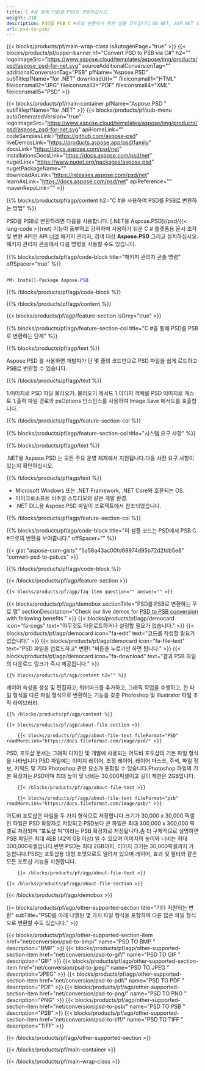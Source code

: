 ```yaml
---
title: C #을 통해 PSD를 PSB로 변환하십시오.
weight: 210
description: PSD를 PSB C #으로 변환하기 위한 샘플 코드입니다.VB.NET, ASP.NET 또는 기타 .NET 기반 응용 프로그램 내에서 배치 PSD 파일을 PSB로 변환하는 데 사용할 수 있는 API 예제 코드를 사용하십시오.
url: psd-to-psb/
---
```


{{< blocks/products/pf/main-wrap-class isAutogenPage="true" >}}
{{< blocks/products/pf/upper-banner h1="Convert PSD to PSB via C#" h2="" logoImageSrc="https://www.aspose.cloud/templates/aspose/img/products/psd/aspose_psd-for-net.svg" sourceAdditionalConversionTag="" additionalConversionTag="PSB" pfName="Aspose.PSD" subTitlepfName="for .NET" downloadUrl="" fileiconsmall1="HTML" fileiconsmall2="JPG" fileiconsmall3="PDF" fileiconsmall4="XML" fileiconsmall5="PSD" >}}

{{< blocks/products/pf/main-container pfName="Aspose.PSD " subTitlepfName="for .NET" >}}
{{< blocks/products/pf/sub-menu autoGeneratedVersion="true" logoImageSrc="https://www.aspose.cloud/templates/aspose/img/products/psd/aspose_psd-for-net.svg" apiHomeLink="" codeSamplesLink="https://github.com/aspose-psd" liveDemosLink="https://products.aspose.app/psd/family" docsLink="https://docs.aspose.com/psd/net" installationsDocsLink="https://docs.aspose.com/psd/net" nugetLink="https://www.nuget.org/packages/aspose.psd" nugetPackageName="" downloadAsLink="https://releases.aspose.com/psd/net" learnAsLink="https://docs.aspose.com/psd/net" apiReference="" mavenRepoLink="" >}}

{{% blocks/products/pf/agp/content h2="C #을 사용하여 PSD를 PSB로 변환하는 방법" %}}

 PSD를 PSB로 변환하려면 다음을 사용합니다.
 [.NET용 Aspose.PSD](/psd/{{< lang-code >}}net) 
 기능이 풍부하고 강력하며 사용하기 쉬운 C # 플랫폼용 문서 조작 및 변환 API인 API
 [너겟](https://www.nuget.org/packages/aspose.psd) 
 패키지 관리자, 검색 대상
 **Aspose.PSD** 
 그리고 설치하십시오.패키지 관리자 콘솔에서 다음 명령을 사용할 수도 있습니다.

{{% blocks/products/pf/agp/code-block title="패키지 관리자 콘솔 명령" offSpacer="true" %}}

```cs

PM> Install-Package Aspose.PSD

```

{{% /blocks/products/pf/agp/code-block %}}

{{% /blocks/products/pf/agp/content %}}

{{< blocks/products/pf/agp/feature-section isGrey="true" >}}

{{% blocks/products/pf/agp/feature-section-col title="C #을 통해 PSD를 PSB로 변환하는 단계" %}}

{{% blocks/products/pf/agp/text %}}

 Aspose.PSD 를 사용하면 개발자가 단 몇 줄의 코드만으로 PSD 파일을 쉽게 로드하고 PSB로 변환할 수 있습니다.

{{% /blocks/products/pf/agp/text %}}

1.이미지로 PSD 파일 불러오기. 불러오기 메서드
1.이미지 객체를 PSD 이미지로 캐스트
1.출력 파일 경로와 psOptions 인스턴스를 사용하여 Image.Save 메서드를 호출합니다.

{{% /blocks/products/pf/agp/feature-section-col %}}

{{% blocks/products/pf/agp/feature-section-col title="시스템 요구 사항" %}}

{{% blocks/products/pf/agp/text %}}

 .NET용 Aspose.PSD 는 모든 주요 운영 체제에서 지원됩니다.다음 사전 요구 사항이 있는지 확인하십시오.

{{% /blocks/products/pf/agp/text %}}

- Microsoft Windows 또는 .NET Framework, .NET Core와 호환되는 OS.
- 마이크로소프트 비주얼 스튜디오와 같은 개발 환경.
- .NET DLL용 Aspose.PSD 파일이 프로젝트에서 참조되었습니다.

{{% /blocks/products/pf/agp/feature-section-col %}}

{{% blocks/products/pf/agp/code-block title="이 샘플 코드는 PSD에서 PSB C #으로의 변환을 보여줍니다." offSpacer="" %}}

{{< gist "aspose-com-gists" "5a58a43ac00fd68974d95b72d2fdb5e8" "convert-psd-to-psb.cs" >}}

{{% /blocks/products/pf/agp/code-block %}}

{{< /blocks/products/pf/agp/feature-section >}}

    {{< blocks/products/pf/agp/faq-item question="" answer="" >}}
 

<!-- aboutfile Starts -->

{{< blocks/products/pf/agp/demobox sectionTitle="PSD를 PSB로 변환하는 무료 앱" sectionDescription="Check our live demos for [PSD to PSB conversion](https://products.aspose.app/psd/conversion/psd-to-psb) with following benefits." >}}
        {{< blocks/products/pf/agp/democard icon="fa-cogs" text="아무것도 다운로드하거나 설정할 필요가 없습니다." >}}
        {{< blocks/products/pf/agp/democard icon="fa-edit" text="코드를 작성할 필요가 없습니다." >}}
        {{< blocks/products/pf/agp/democard icon="fa-file-text" text="PSD 파일을 업로드하고\" 변환\ "버튼을 누르기만 하면 됩니다." >}}
        {{< blocks/products/pf/agp/democard icon="fa-download" text="결과 PSB 파일의 다운로드 링크가 즉시 제공됩니다." >}}

    {{% blocks/products/pf/agp/content h2="" %}}

 레이어 속성을 생성 및 편집하고, 워터마크를 추가하고, 그래픽 작업을 수행하고, 한 파일 형식을 다른 파일 형식으로 변환하는 기능을 갖춘 Photoshop 및 Illustrator 파일 조작 라이브러리.



    {{% /blocks/products/pf/agp/content %}}

    {{< blocks/products/pf/agp/about-file-section >}}

        {{< blocks/products/pf/agp/about-file-text fileFormat="PSD" readMoreLink="https://docs.fileformat.com/image/psd/" >}}
PSD, 포토샵 문서는 그래픽 디자인 및 개발에 사용되는 어도비 포토샵의 기본 파일 형식을 나타냅니다.PSD 파일에는 이미지 레이어, 조정 레이어, 레이어 마스크, 주석, 파일 정보, 키워드 및 기타 Photoshop 관련 요소가 포함될 수 있습니다.Photoshop 파일의 기본 확장자는.PSD이며 최대 높이 및 너비는 30,000픽셀이고 길이 제한은 2GB입니다.

        {{< /blocks/products/pf/agp/about-file-text >}}

        {{< blocks/products/pf/agp/about-file-text fileFormat="psb" readMoreLink="https://docs.fileformat.com/image/psb/" >}}
어도비 포토샵은 파일을 두 가지 형식으로 저장합니다.크기가 30,000 x 30,000 픽셀인 파일은 PSD 확장자로 저장되고 PSD보다 큰 파일은 최대 300,000 x 300,000 픽셀로 저장되며 “포토샵 빅”이라는 PSB 확장자로 저장됩니다.좀 더 구체적으로 설명하면 PSB 파일은 최대 4EB (42억 GB 이상) 일 수 있으며 이미지의 높이와 너비는 최대 300,000픽셀입니다.반면 PSD는 최대 2GB까지, 이미지 크기는 30,000픽셀까지 가능합니다.PSB는 포토샵용 대형 포맷으로도 알려져 있으며 레이어, 효과 및 필터와 같은 모든 포토샵 기능을 지원합니다.

        {{< /blocks/products/pf/agp/about-file-text >}}

    {{< /blocks/products/pf/agp/about-file-section >}}

{{< /blocks/products/pf/agp/demobox >}}

<!-- aboutfile Ends -->

{{< blocks/products/pf/agp/other-supported-section title="기타 지원되는 변환" subTitle="PSD를 아래 나열된 몇 가지 파일 형식을 포함하여 다른 많은 파일 형식으로 변환할 수도 있습니다." >}}

{{< blocks/products/pf/agp/other-supported-section-item href="net/conversion/psd-to-bmp/" name="PSD TO BMP " description="BMP" >}}
{{< blocks/products/pf/agp/other-supported-section-item href="net/conversion/psd-to-gif/" name="PSD TO GIF " description="GIF" >}}
{{< blocks/products/pf/agp/other-supported-section-item href="net/conversion/psd-to-jpeg/" name="PSD TO JPEG " description="JPEG" >}}
{{< blocks/products/pf/agp/other-supported-section-item href="net/conversion/psd-to-pdf/" name="PSD TO PDF " description="PDF" >}}
{{< blocks/products/pf/agp/other-supported-section-item href="net/conversion/psd-to-png/" name="PSD TO PNG " description="PNG" >}}
{{< blocks/products/pf/agp/other-supported-section-item href="net/conversion/psd-to-psb/" name="PSD TO PSB " description="PSB" >}}
{{< blocks/products/pf/agp/other-supported-section-item href="net/conversion/psd-to-tiff/" name="PSD TO TIFF " description="TIFF" >}}

{{< /blocks/products/pf/agp/other-supported-section >}}

{{< /blocks/products/pf/main-container >}}
    
{{< /blocks/products/pf/main-wrap-class >}}
